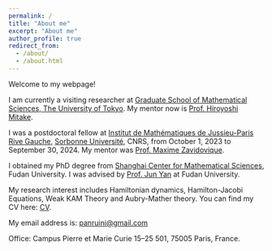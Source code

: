 ```yaml
---
permalink: /
title: "About me"
excerpt: "About me"
author_profile: true
redirect_from: 
  - /about/
  - /about.html
---
```


Welcome to my webpage!

I am currently a visiting researcher at [Graduate School of Mathematical Sciences, The University of Tokyo](https://www.ms.u-tokyo.ac.jp/). My mentor now is [Prof. Hiroyoshi Mitake](https://scholar.google.com/citations?user=ipRPxJIAAAAJ&hl=ja).

I was a postdoctoral fellow at [Institut de Mathématiques de Jussieu-Paris Rive Gauche](https://www.imj-prg.fr/), [Sorbonne Université](https://www.sorbonne-universite.fr/), CNRS, from October 1, 2023 to September 30, 2024. My mentor was [Prof. Maxime Zavidovique](https://webusers.imj-prg.fr/~maxime.zavidovique/).

I obtained my PhD degree from [Shanghai Center for Mathematical Sciences](https://scms.fudan.edu.cn/), Fudan University. I was advised by [Prof. Jun Yan](https://www.researchgate.net/profile/Jun-Yan-79) at Fudan University.

My research interest includes Hamiltonian dynamics, Hamilton-Jacobi Equations, Weak KAM Theory and Aubry-Mather theory. You can find my CV here: [CV](../assets/CV.pdf).

My email address is: panruini@gmail.com

Office: Campus Pierre et Marie Curie 15–25 501, 75005 Paris, France.
